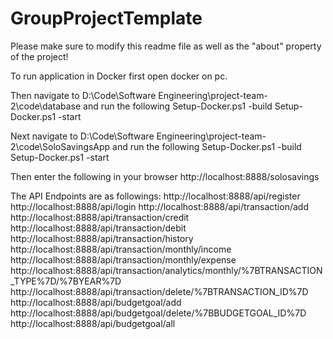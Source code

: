 # GroupProjectTemplate
Please make sure to modify this readme file as well as the "about" property of the project!

To run application in Docker first open docker on pc.

Then navigate to 
D:\Code\Software Engineering\project-team-2\code\database
and run the following
Setup-Docker.ps1 -build
Setup-Docker.ps1 -start

Next navigate to
D:\Code\Software Engineering\project-team-2\code\SoloSavingsApp
and run the following
Setup-Docker.ps1 -build
Setup-Docker.ps1 -start

Then enter the following in your browser
http://localhost:8888/solosavings

The API Endpoints are as followings:
http://localhost:8888/api/register
http://localhost:8888/api/login
http://localhost:8888/api/transaction/add
http://localhost:8888/api/transaction/credit
http://localhost:8888/api/transaction/debit
http://localhost:8888/api/transaction/history
http://localhost:8888/api/transaction/monthly/income
http://localhost:8888/api/transaction/monthly/expense
http://localhost:8888/api/transaction/analytics/monthly/%7BTRANSACTION_TYPE%7D/%7BYEAR%7D
http://localhost:8888/api/transaction/delete/%7BTRANSACTION_ID%7D
http://localhost:8888/api/budgetgoal/add
http://localhost:8888/api/budgetgoal/delete/%7BBUDGETGOAL_ID%7D
http://localhost:8888/api/budgetgoal/all
